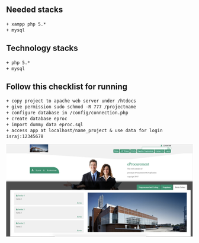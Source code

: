 ## Needed stacks
    + xampp php 5.*
    + mysql
    
## Technology stacks
    + php 5.*
    + mysql

## Follow this checklist for running
	+ copy project to apache web server under /htdocs
	+ give permission sudo schmod -R 777 /projectname
	+ configure database in /config/connection.php
	+ create database eproc
	+ import dummy data eproc.sql
    + access app at localhost/name_project & use data for login israj:12345678
    
![alt text](https://github.com/israjHaliri/php-prototype-eproc/blob/master/ss1.png)
